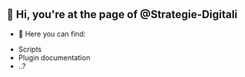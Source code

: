 ## 👋 Hi, you're at the page of @Strategie-Digitali

- 👀 Here you can find:
+ Scripts
+ Plugin documentation
+ ..?

<!---
Strategie-Digitali/Strategie-Digitali is a ✨ special ✨ repository because its `README.md` (this file) appears on your GitHub profile.
You can click the Preview link to take a look at your changes.
--->
